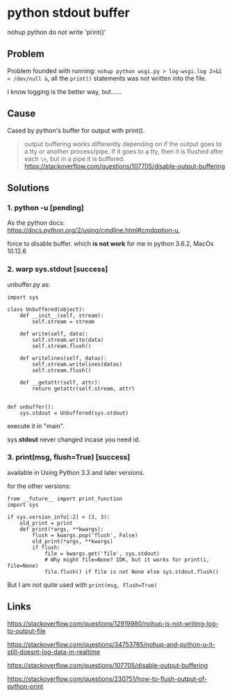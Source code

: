 # python stdout buffer 
nohup python do not write 'print()'

## Problem
Problem founded with running: `nohup python wsgi.py > log-wsgi.log 2>&1 < /dev/null &`, all the `print()` statements was not written into the file.

I know logging is the better way, but......

## Cause

Cased by python's buffer for output with print().

> output buffering works differently depending on if the output goes to a tty or another process/pipe. If it goes to a tty, then it is flushed after each `\n`, but in a pipe it is buffered.
https://stackoverflow.com/questions/107705/disable-output-buffering


## Solutions

### 1. python -u [pending]
As the python docs: https://docs.python.org/2/using/cmdline.html#cmdoption-u, 

force to disable buffer. which **is not work** for me in python 3.6.2, MacOs 10.12.6

### 2. warp sys.stdout [success]

unbuffer.py as:


```
import sys

class Unbuffered(object):
    def __init__(self, stream):
        self.stream = stream

    def write(self, data):
        self.stream.write(data)
        self.stream.flush()

    def writelines(self, datas):
        self.stream.writelines(datas)
        self.stream.flush()

    def __getattr(self, attr):
        return getattr(self.stream, attr)


def unbuffer():
    sys.stdout = Unbuffered(sys.stdout)
```

execute it in "main".

sys.__stdout__ never changed incase you need id.

### 3. print(msg, flush=True) [success]

available in Using Python 3.3 and later versions.

for the other versions:

```
from __future__ import print_function
import sys

if sys.version_info[:2] < (3, 3):
    old_print = print
    def print(*args, **kwargs):
        flush = kwargs.pop('flush', False)
        old_print(*args, **kwargs)
        if flush:
            file = kwargs.get('file', sys.stdout)
            # Why might file=None? IDK, but it works for print(i, file=None)
            file.flush() if file is not None else sys.stdout.flush()
```

But I am not quite used with `print(msg, Flush=True)`

## Links
https://stackoverflow.com/questions/12919980/nohup-is-not-writing-log-to-output-file

https://stackoverflow.com/questions/34753765/nohup-and-python-u-it-still-doesnt-log-data-in-realtime

https://stackoverflow.com/questions/107705/disable-output-buffering

https://stackoverflow.com/questions/230751/how-to-flush-output-of-python-print



